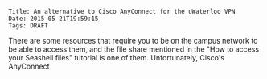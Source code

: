     Title: An alternative to Cisco AnyConnect for the uWaterloo VPN
    Date: 2015-05-21T19:59:15
    Tags: DRAFT

There are some resources that require you to be on the campus network to be able to access them, and the file share mentioned in the "How to access your Seashell files" tutorial is one of them. Unfortunately, Cisco's AnyConnect
<!-- more -->
